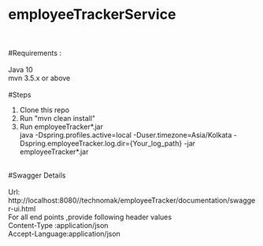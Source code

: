 # employeeTrackerService
</br></br>
#Requirements : </br> </br>
  Java 10 </br>
  mvn 3.5.x or above
</br></br>
#Steps  </br>
  1) Clone this repo </br>
  2) Run "mvn clean install" </br>
  3) Run employeeTracker*.jar </br>
      java -Dspring.profiles.active=local -Duser.timezone=Asia/Kolkata -Dspring.employeeTracker.log.dir={Your_log_path} 
      -jar employeeTracker*.jar </br></br>

#Swagger Details
</br></br>
  Url: http://localhost:8080//technomak/employeeTracker/documentation/swagger-ui.html
  </br>
  For all end points ,provide following header values 
  </br>
  Content-Type :application/json
  </br>
  Accept-Language:application/json 
